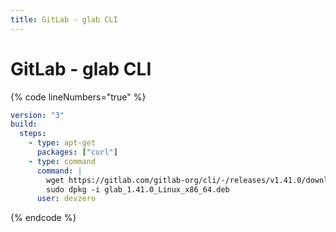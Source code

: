 ```yaml
---
title: GitLab - glab CLI
---
```

# GitLab - glab CLI

{% code lineNumbers="true" %}
```yaml
version: "3"
build:
  steps:
    - type: apt-get
      packages: ["curl"]
    - type: command
      command: |
        wget https://gitlab.com/gitlab-org/cli/-/releases/v1.41.0/downloads/glab_1.41.0_Linux_x86_64.deb
        sudo dpkg -i glab_1.41.0_Linux_x86_64.deb
      user: devzero
```
{% endcode %}
